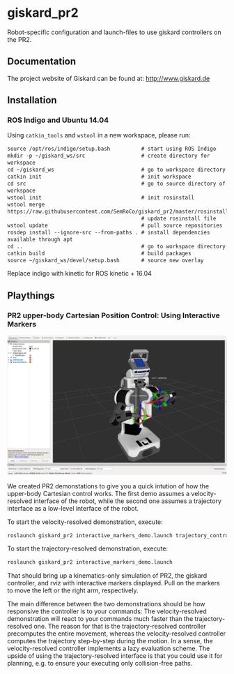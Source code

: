 # giskard_pr2

Robot-specific configuration and launch-files to use giskard controllers on the PR2.

## Documentation
The project website of Giskard can be found at: <http://www.giskard.de>

## Installation
### ROS Indigo and Ubuntu 14.04
Using ```catkin_tools``` and ```wstool``` in a new workspace, please run:
```
source /opt/ros/indigo/setup.bash          # start using ROS Indigo
mkdir -p ~/giskard_ws/src                  # create directory for workspace
cd ~/giskard_ws                            # go to workspace directory
catkin init                                # init workspace
cd src                                     # go to source directory of workspace
wstool init                                # init rosinstall
wstool merge https://raw.githubusercontent.com/SemRoCo/giskard_pr2/master/rosinstall/catkin_indigo.rosinstall
                                           # update rosinstall file
wstool update                              # pull source repositories
rosdep install --ignore-src --from-paths . # install dependencies available through apt
cd ..                                      # go to workspace directory
catkin build                               # build packages
source ~/giskard_ws/devel/setup.bash       # source new overlay
```
Replace indigo with kinetic for ROS kinetic + 16.04

## Playthings
### PR2 upper-body Cartesian Position Control: Using Interactive Markers

![rviz view](https://raw.githubusercontent.com/SemRoCo/giskard_pr2/master/doc/pr2_interactive_markers.png)

We created PR2 demonstations to give you a quick intution of how the upper-body Cartesian control works. The first demo assumes a velocity-resolved interface of the robot, while the second one assumes a trajectory interface as a low-level interface of the robot.

To start the velocity-resolved demonstration, execute:

```bash
roslaunch giskard_pr2 interactive_markers_demo.launch trajectory_controller:=false
```

To start the trajectory-resolved demonstration, execute:
```bash
roslaunch giskard_pr2 interactive_markers_demo.launch
```

That should bring up a kinematics-only simulation of PR2, the giskard controller, and rviz with interactive markers displayed. Pull on the markers to move the left or the right arm, respectively. 

The main difference between the two demonstrations should be how responsive the controller is to your commands: The velocity-resolved demonstration will react to your commands much faster than the trajectory-resolved one. The reason for that is the trajectory-resolved controller precomputes the entire movement, whereas the velocity-resolved controller computes the trajectory step-by-step during the motion. In a sense, the velocity-resolved controller implements a lazy evaluation scheme. The upside of using the trajectory-resolved interface is that you could use it for planning, e.g. to ensure your executing only collision-free paths.
